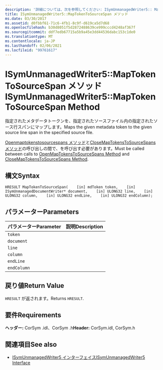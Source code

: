 ```yaml
---
description: '詳細については、次を参照してください: ISymUnmanagedWriter5:: MapTokenToSourceSpan メソッド'
title: ISymUnmanagedWriter5::MapTokenToSourceSpan メソッド
ms.date: 03/30/2017
ms.assetid: d0fbbf61-71c6-4fb1-8c9f-d619ca5d7d68
ms.openlocfilehash: b30d8051f5d2872488639ce999cccd4248af367f
ms.sourcegitcommit: ddf7edb67715a5b9a45e3dd44536dabc153c1de0
ms.translationtype: MT
ms.contentlocale: ja-JP
ms.lasthandoff: 02/06/2021
ms.locfileid: "99761617"
---
```

# <a name="isymunmanagedwriter5maptokentosourcespan-method"></a><span data-ttu-id="c307a-103">ISymUnmanagedWriter5::MapTokenToSourceSpan メソッド</span><span class="sxs-lookup"><span data-stu-id="c307a-103">ISymUnmanagedWriter5::MapTokenToSourceSpan Method</span></span>

<span data-ttu-id="c307a-104">指定されたメタデータトークンを、指定されたソースファイル内の指定されたソース行スパンにマップします。</span><span class="sxs-lookup"><span data-stu-id="c307a-104">Maps the given metadata token to the given source line span in the specified source file.</span></span>  
  
 <span data-ttu-id="c307a-105">[Openmaptokenstosourcespans メソッド](isymunmanagedwriter5-openmaptokenstosourcespans-method.md)と[CloseMapTokensToSourceSpans メソッド](isymunmanagedwriter5-closemaptokenstosourcespans-method.md)の呼び出しの間で、を呼び出す必要があります。</span><span class="sxs-lookup"><span data-stu-id="c307a-105">Must be called between calls to [OpenMapTokensToSourceSpans Method](isymunmanagedwriter5-openmaptokenstosourcespans-method.md) and [CloseMapTokensToSourceSpans Method](isymunmanagedwriter5-closemaptokenstosourcespans-method.md).</span></span>  
  
## <a name="syntax"></a><span data-ttu-id="c307a-106">構文</span><span class="sxs-lookup"><span data-stu-id="c307a-106">Syntax</span></span>  
  
```idl  
HRESULT MapTokenToSourceSpan(    [in] mdToken token,    [in] ISymUnmanagedDocumentWriter* document,    [in] ULONG32 line,    [in] ULONG32 column,    [in] ULONG32 endLine,    [in] ULONG32 endColumn);  
```  
  
## <a name="parameters"></a><span data-ttu-id="c307a-107">パラメーター</span><span class="sxs-lookup"><span data-stu-id="c307a-107">Parameters</span></span>  
  
|<span data-ttu-id="c307a-108">パラメーター</span><span class="sxs-lookup"><span data-stu-id="c307a-108">Parameter</span></span>|<span data-ttu-id="c307a-109">説明</span><span class="sxs-lookup"><span data-stu-id="c307a-109">Description</span></span>|  
|---------------|-----------------|  
|`token`||  
|`document`||  
|`line`||  
|`column`||  
|`endLine`||  
|`endColumn`||  
  
## <a name="return-value"></a><span data-ttu-id="c307a-110">戻り値</span><span class="sxs-lookup"><span data-stu-id="c307a-110">Return Value</span></span>  

 <span data-ttu-id="c307a-111">`HRESULT` が返されます。</span><span class="sxs-lookup"><span data-stu-id="c307a-111">Returns `HRESULT`.</span></span>  
  
## <a name="requirements"></a><span data-ttu-id="c307a-112">要件</span><span class="sxs-lookup"><span data-stu-id="c307a-112">Requirements</span></span>  

 <span data-ttu-id="c307a-113">**ヘッダー:** CorSym .idl、CorSym .h</span><span class="sxs-lookup"><span data-stu-id="c307a-113">**Header:** CorSym.idl, CorSym.h</span></span>  
  
## <a name="see-also"></a><span data-ttu-id="c307a-114">関連項目</span><span class="sxs-lookup"><span data-stu-id="c307a-114">See also</span></span>

- [<span data-ttu-id="c307a-115">ISymUnmanagedWriter5 インターフェイス</span><span class="sxs-lookup"><span data-stu-id="c307a-115">ISymUnmanagedWriter5 Interface</span></span>](isymunmanagedwriter5-interface.md)
